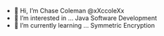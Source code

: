 - 👋 Hi, I’m Chase Coleman @xXccoleXx
- 👀 I’m interested in ... Java Software Development
- 🌱 I’m currently learning ... Symmetric Encryption

